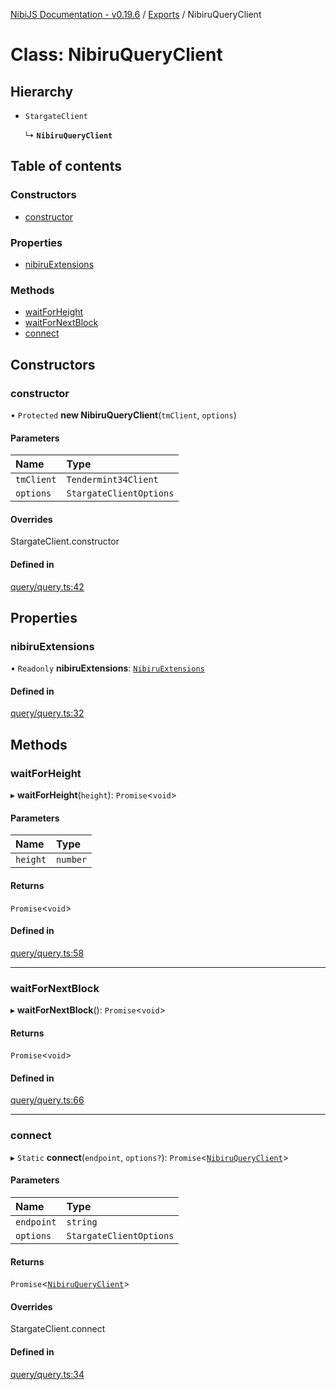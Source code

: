 [NibiJS Documentation - v0.19.6](../intro.md) / [Exports](../modules.md) / NibiruQueryClient

# Class: NibiruQueryClient

## Hierarchy

- `StargateClient`

  ↳ **`NibiruQueryClient`**

## Table of contents

### Constructors

- [constructor](NibiruQueryClient.md#constructor)

### Properties

- [nibiruExtensions](NibiruQueryClient.md#nibiruextensions)

### Methods

- [waitForHeight](NibiruQueryClient.md#waitforheight)
- [waitForNextBlock](NibiruQueryClient.md#waitfornextblock)
- [connect](NibiruQueryClient.md#connect)

## Constructors

### constructor

• `Protected` **new NibiruQueryClient**(`tmClient`, `options`)

#### Parameters

| Name | Type |
| :------ | :------ |
| `tmClient` | `Tendermint34Client` |
| `options` | `StargateClientOptions` |

#### Overrides

StargateClient.constructor

#### Defined in

[query/query.ts:42](https://github.com/NibiruChain/ts-sdk/blob/ad3194a/packages/nibijs/src/query/query.ts#L42)

## Properties

### nibiruExtensions

• `Readonly` **nibiruExtensions**: [`NibiruExtensions`](../modules.md#nibiruextensions)

#### Defined in

[query/query.ts:32](https://github.com/NibiruChain/ts-sdk/blob/ad3194a/packages/nibijs/src/query/query.ts#L32)

## Methods

### waitForHeight

▸ **waitForHeight**(`height`): `Promise`<`void`\>

#### Parameters

| Name | Type |
| :------ | :------ |
| `height` | `number` |

#### Returns

`Promise`<`void`\>

#### Defined in

[query/query.ts:58](https://github.com/NibiruChain/ts-sdk/blob/ad3194a/packages/nibijs/src/query/query.ts#L58)

___

### waitForNextBlock

▸ **waitForNextBlock**(): `Promise`<`void`\>

#### Returns

`Promise`<`void`\>

#### Defined in

[query/query.ts:66](https://github.com/NibiruChain/ts-sdk/blob/ad3194a/packages/nibijs/src/query/query.ts#L66)

___

### connect

▸ `Static` **connect**(`endpoint`, `options?`): `Promise`<[`NibiruQueryClient`](NibiruQueryClient.md)\>

#### Parameters

| Name | Type |
| :------ | :------ |
| `endpoint` | `string` |
| `options` | `StargateClientOptions` |

#### Returns

`Promise`<[`NibiruQueryClient`](NibiruQueryClient.md)\>

#### Overrides

StargateClient.connect

#### Defined in

[query/query.ts:34](https://github.com/NibiruChain/ts-sdk/blob/ad3194a/packages/nibijs/src/query/query.ts#L34)
